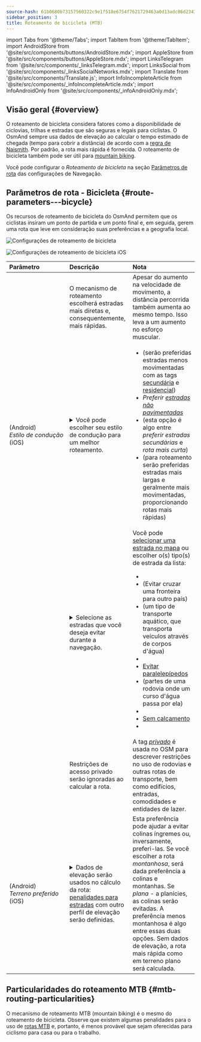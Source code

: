 ```yaml
---
source-hash: 61b0680b73157560322c9e1f518e6754f7621729463a0d13adc86d23430d9851
sidebar_position: 3
title: Roteamento de bicicleta (MTB)
---
```

import Tabs from '@theme/Tabs';
import TabItem from '@theme/TabItem';
import AndroidStore from '@site/src/components/buttons/AndroidStore.mdx';
import AppleStore from '@site/src/components/buttons/AppleStore.mdx';
import LinksTelegram from '@site/src/components/_linksTelegram.mdx';
import LinksSocial from '@site/src/components/_linksSocialNetworks.mdx';
import Translate from '@site/src/components/Translate.js';
import InfoIncompleteArticle from '@site/src/components/_infoIncompleteArticle.mdx';
import InfoAndroidOnly from '@site/src/components/_infoAndroidOnly.mdx';



## Visão geral {#overview}

O roteamento de bicicleta considera fatores como a disponibilidade de ciclovias, trilhas e estradas que são seguras e legais para ciclistas. O OsmAnd sempre usa dados de elevação ao calcular o tempo estimado de chegada (tempo para cobrir a distância) de acordo com a [regra de Naismith](https://en.wikipedia.org/wiki/Naismith%27s_rule#Scarf's_equivalence_between_distance_and_climb). Por padrão, a rota mais rápida é fornecida.
O roteamento de bicicleta também pode ser útil para [mountain biking](#mtb-routing-particularities).

Você pode configurar o *Roteamento de bicicleta* na seção [Parâmetros de rota](../guidance/navigation-settings#route-parameters) das configurações de Navegação.


## Parâmetros de rota - Bicicleta {#route-parameters---bicycle}

Os recursos de roteamento de bicicleta do OsmAnd permitem que os ciclistas insiram um ponto de partida e um ponto final e, em seguida, gerem uma rota que leve em consideração suas preferências e a geografia local.

<Tabs groupId="operating-systems" queryString="current-os">

<TabItem value="android" label="Android">

![Configurações de roteamento de bicicleta](@site/static/img/navigation/routing/cycling_routing_andr.png)

</TabItem>

<TabItem value="ios" label="iOS">

![Configurações de roteamento de bicicleta iOS](@site/static/img/navigation/routing/cycling_routing_ios.png)

</TabItem>

</Tabs>

| Parâmetro | Descrição | Nota |
|:------------|:---------------|:---------------|
|*<Translate android="true" ids="fast_route_mode"/>* | O mecanismo de roteamento escolherá estradas mais diretas e, consequentemente, mais rápidas. | Apesar do aumento na velocidade de movimento, a distância percorrida também aumenta ao mesmo tempo. Isso leva a um aumento no esforço muscular. |
| *<Translate android="true" ids="routing_attr_driving_style_name"/>* (Android) *Estilo&nbsp;de&nbsp;condução* (iOS) | <details><summary> Você pode escolher seu estilo de condução para um melhor roteamento. </summary> ![Estilo de condução ciclismo Android](@site/static/img/navigation/routing/style_cycling_andr.png) </details> | <ul><li> *<Translate android="true" ids="routing_attr_driving_style_safety_name"/>* (serão preferidas estradas menos movimentadas com as tags [secundária](https://wiki.openstreetmap.org/wiki/Tag:highway%3Dsecondary) e [residencial](https://wiki.openstreetmap.org/wiki/Tag:highway%3Dresidential)) </li><li> *Preferir [estradas não pavimentadas](https://wiki.openstreetmap.org/wiki/Key:surface#Unpaved)* </li><li> *<Translate android="true" ids="routing_attr_driving_style_balance_name"/>* (esta opção é algo entre *preferir estradas secundárias* e *rota mais curta*) </li><li> *<Translate android="true" ids="routing_attr_driving_style_speed_name"/>* (para roteamento serão preferidas estradas mais largas e geralmente mais movimentadas, proporcionando rotas mais rápidas) </li></ul> |
| *<Translate android="true" ids="impassable_road"/>* | <details><summary> Selecione as estradas que você deseja evitar durante a navegação. </summary>![Evitar estradas Android](@site/static/img/navigation/routing/avoid_cycling_andr.png) </details> | Você pode [selecionar uma estrada no mapa](../../map/map-context-menu/#avoid-road) ou escolher o(s) tipo(s) de estrada da lista: <ul><li>[<Translate android="true" ids="routing_attr_avoid_unpaved_name"/>](https://wiki.openstreetmap.org/wiki/Key:surface)</li><li>[<Translate android="true" ids="routing_attr_avoid_borders_name"/>](https://wiki.openstreetmap.org/wiki/Tag:barrier%3Dborder_control) (Evitar cruzar uma fronteira para outro país)</li><li>[<Translate android="true" ids="routing_attr_avoid_ferries_name"/>](https://wiki.openstreetmap.org/wiki/Ferries) (um tipo de transporte aquático, que transporta veículos através de corpos d'água)</li><li>[<Translate android="true" ids="routing_attr_avoid_stairs_name"/>](https://wiki.openstreetmap.org/wiki/Tag:highway%3Dsteps)</li><li>[Evitar paralelepípedos](https://wiki.openstreetmap.org/wiki/Tag:surface%3Dcobblestone)</li><li> [<Translate android="true" ids="routing_attr_avoid_fords_name"/>](https://wiki.openstreetmap.org/wiki/Tag:ford%3Dyes) (partes de uma rodovia onde um curso d'água passa por ela) </li><li> [<Translate android="true" ids="routing_attr_avoid_tunnels_name"/>](https://wiki.openstreetmap.org/wiki/Key:tunnel) </li><li> [Sem calçamento](https://wiki.openstreetmap.org/wiki/Tag:surface%3Dsett)</li><li> [<Translate android="true" ids="routing_attr_avoid_footways_name"/>](https://wiki.openstreetmap.org/wiki/Tag:highway%3Dfootway) </li></ul>|
| *<Translate android="true" ids="routing_attr_allow_private_name"/>* | Restrições de acesso privado serão ignoradas ao calcular a rota. | A tag *[privado](https://wiki.openstreetmap.org/wiki/Key:access)* é usada no OSM para descrever restrições no uso de rodovias e outras rotas de transporte, bem como edifícios, entradas, comodidades e entidades de lazer. |
|*<Translate android="true" ids="routing_attr_height_obstacles_name"/>* (Android) *Terreno&nbsp;preferido* (iOS) | <details><summary> Dados de elevação serão usados no cálculo da rota: [penalidades para estradas](../../../technical/osmand-file-formats/osmand-routing-xml.md#penalties-of-elevation-data) com outro perfil de elevação serão definidas. </summary> ![Usar dados de elevação Android](@site/static/img/navigation/routing/pedestrian_elevation_andr.png) </details> | Esta preferência pode ajudar a evitar colinas íngremes ou, inversamente, preferi-las. Se você escolher a rota *montanhosa*, será dada preferência a colinas e montanhas. Se *plana* - a planícies, as colinas serão evitadas. A preferência menos montanhosa é algo entre essas duas opções. Sem dados de elevação, a rota mais rápida como em terreno plano será calculada. |


## Particularidades do roteamento MTB {#mtb-routing-particularities}

O mecanismo de roteamento MTB (mountain biking) é o mesmo do roteamento de bicicleta. Observe que existem algumas penalidades para o uso de [rotas MTB](../../map/vector-maps.md#routes) e, portanto, é menos provável que sejam oferecidas para ciclismo para casa ou para o trabalho.